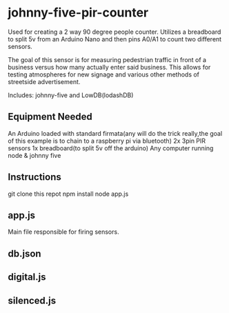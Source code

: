 johnny-five-pir-counter
=======================

Used for creating a 2 way 90 degree people counter. Utilizes a breadboard to split 5v from an Arduino Nano and then pins A0/A1 to count two different sensors.

The goal of this sensor is for measuring pedestrian traffic in front of a business versus how many actually enter said business. This allows for testing atmospheres for new signage and various other methods of streetside advertisement.

Includes: johnny-five and LowDB(lodashDB)

Equipment Needed
----
An Arduino loaded with standard firmata(any will do the trick really,the goal of this example is to chain to a raspberry pi via bluetooth)
2x 3pin PIR sensors
1x breadboard(to split 5v off the arduino)
Any computer running node & johnny five

Instructions
----
git clone this repot
npm install
node app.js

app.js
----
Main file responsible for firing sensors.  

db.json
----

digital.js
----

silenced.js
----

